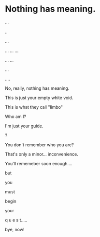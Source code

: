 # Nothing has meaning.

...

..

...

...
...
...


...
...


...


....


No, really, nothing has meaning.



This is just your empty white void.

This is what they call "limbo"

Who am I?

I'm just your guide.



?





You don't remember who you are?

That's only a minor... inconvenience.

You'll rememeber soon enough....

but 

you

must

begin

your

q   u   e  s  t.....

bye, now!

